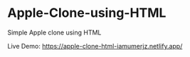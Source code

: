 # Apple-Clone-using-HTML

Simple Apple clone using HTML

Live Demo: https://apple-clone-html-iamumerjz.netlify.app/
